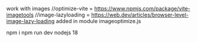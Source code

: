 


work with images
//optimize-vite = https://www.npmjs.com/package/vite-imagetools
//image-lazyloading = https://web.dev/articles/browser-level-image-lazy-loading
added in module imageoptimize.js

npm i 
npm run dev
nodejs 18